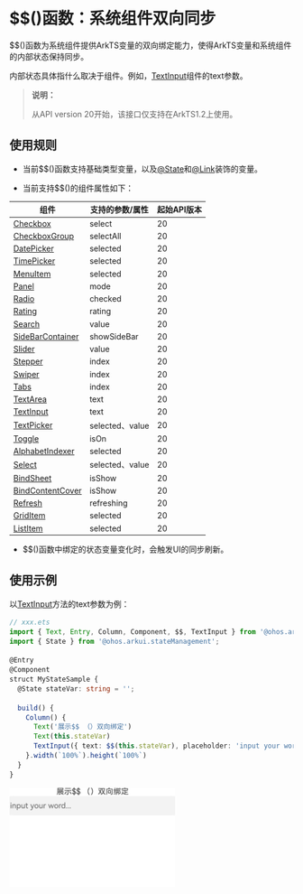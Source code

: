 # \$$()函数：系统组件双向同步

\$$()函数为系统组件提供ArkTS变量的双向绑定能力，使得ArkTS变量和系统组件的内部状态保持同步。

内部状态具体指什么取决于组件。例如，[TextInput](../../reference/apis-arkui/arkui-ts/ts-basic-components-textinput.md)组件的text参数。

>**说明：**
>
>从API version 20开始，该接口仅支持在ArkTS1.2上使用。
>
>

## 使用规则

- 当前\$$()函数支持基础类型变量，以及[\@State](arkts-state.md)和[\@Link](arkts-link.md)装饰的变量。

- 当前支持$$()的组件属性如下：

| 组件                                                         | 支持的参数/属性 | 起始API版本 |
  | ------------------------------------------------------------ | --------------- | ----------- |
  | [Checkbox](../../reference/apis-arkui/arkui-ts/ts-basic-components-checkbox.md) | select          | 20          |
  | [CheckboxGroup](../../reference/apis-arkui/arkui-ts/ts-basic-components-checkboxgroup.md) | selectAll       | 20          |
  | [DatePicker](../../reference/apis-arkui/arkui-ts/ts-basic-components-datepicker.md) | selected        | 20          |
  | [TimePicker](../../reference/apis-arkui/arkui-ts/ts-basic-components-timepicker.md) | selected        | 20          |
  | [MenuItem](../../reference/apis-arkui/arkui-ts/ts-basic-components-menuitem.md) | selected        | 20          |
  | [Panel](../../reference/apis-arkui/arkui-ts/ts-container-panel.md)         | mode            | 20          |
  | [Radio](../../reference/apis-arkui/arkui-ts/ts-basic-components-radio.md)  | checked         | 20          |
  | [Rating](../../reference/apis-arkui/arkui-ts/ts-basic-components-rating.md) | rating          | 20          |
  | [Search](../../reference/apis-arkui/arkui-ts/ts-basic-components-search.md) | value           | 20          |
  | [SideBarContainer](../../reference/apis-arkui/arkui-ts/ts-container-sidebarcontainer.md) | showSideBar     | 20          |
  | [Slider](../../reference/apis-arkui/arkui-ts/ts-basic-components-slider.md) | value           | 20          |
  | [Stepper](../../reference/apis-arkui/arkui-ts/ts-basic-components-stepper.md) | index           | 20          |
  | [Swiper](../../reference/apis-arkui/arkui-ts/ts-container-swiper.md)       | index       | 20          |
  | [Tabs](../../reference/apis-arkui/arkui-ts/ts-container-tabs.md)           | index           | 20          |
  | [TextArea](../../reference/apis-arkui/arkui-ts/ts-basic-components-textarea.md) | text            | 20          |
  | [TextInput](../../reference/apis-arkui/arkui-ts/ts-basic-components-textinput.md) | text            | 20          |
  | [TextPicker](../../reference/apis-arkui/arkui-ts/ts-basic-components-textpicker.md) | selected、value | 20          |
  | [Toggle](../../reference/apis-arkui/arkui-ts/ts-basic-components-toggle.md) | isOn            | 20          |
  | [AlphabetIndexer](../../reference/apis-arkui/arkui-ts/ts-container-alphabet-indexer.md) | selected        | 20          |
  | [Select](../../reference/apis-arkui/arkui-ts/ts-basic-components-select.md) | selected、value | 20          |
  | [BindSheet](../../reference/apis-arkui/arkui-ts/ts-universal-attributes-sheet-transition.md#bindsheet) | isShow | 20          |
  | [BindContentCover](../../reference/apis-arkui/arkui-ts/ts-universal-attributes-modal-transition.md#bindcontentcover) | isShow | 20          |
  | [Refresh](../../reference/apis-arkui/arkui-ts/ts-container-refresh.md) | refreshing | 20 |
  | [GridItem](../../reference/apis-arkui/arkui-ts/ts-container-griditem.md) | selected | 20 |
  | [ListItem](../../reference/apis-arkui/arkui-ts/ts-container-listitem.md) | selected | 20 |

- \$$()函数中绑定的状态变量变化时，会触发UI的同步刷新。

## 使用示例

以[TextInput](../../reference/apis-arkui/arkui-ts/ts-basic-components-textinput.md)方法的text参数为例：


```ts
// xxx.ets
import { Text, Entry, Column, Component, $$, TextInput } from '@ohos.arkui.component';
import { State } from '@ohos.arkui.stateManagement';

@Entry
@Component
struct MyStateSample {
  @State stateVar: string = '';

  build() {
    Column() {
      Text('展示$$ （）双向绑定')
      Text(this.stateVar)
      TextInput({ text: $$(this.stateVar), placeholder: 'input your word...' })
    }.width(`100%`).height(`100%`)
  }
}
```

![TextInput1.2](figures/TextInputtwoway1.2.gif)

